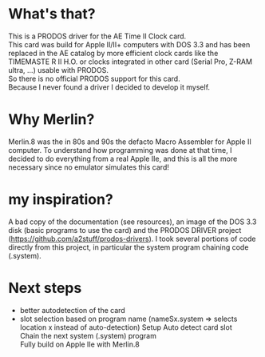 # What's that?
This is a PRODOS driver for the AE Time II Clock card.  
This card was build for Apple II/II+ computers with DOS 3.3 and has been replaced in the AE catalog by more efficient clock cards like the TIMEMASTE R II H.O. or clocks integrated in other card (Serial Pro, Z-RAM ultra, ...) usable with PRODOS.  
So there is no official PRODOS support for this card.  
Because I never found a driver I decided to develop it myself.  
# Why Merlin?
Merlin.8 was the in 80s and 90s the defacto Macro Assembler for Apple II computer. To understand how programming was done at that time, I decided to do everything from a real Apple IIe, and this is all the more necessary since no emulator simulates this card!  
# my inspiration?
A bad copy of the documentation (see resources), an image of the DOS 3.3 disk (basic programs to use the card) and the PRODOS DRIVER project (https://github.com/a2stuff/prodos-drivers). I took several portions of code directly from this project, in particular the system program chaining code (.system).  
# Next steps
- better autodetection of the card
- slot selection based on program name (nameSx.system => selects location x instead of auto-detection)
Setup
Auto detect card slot  
Chain the next system (.system) program  
Fully build on Apple IIe with Merlin.8  
